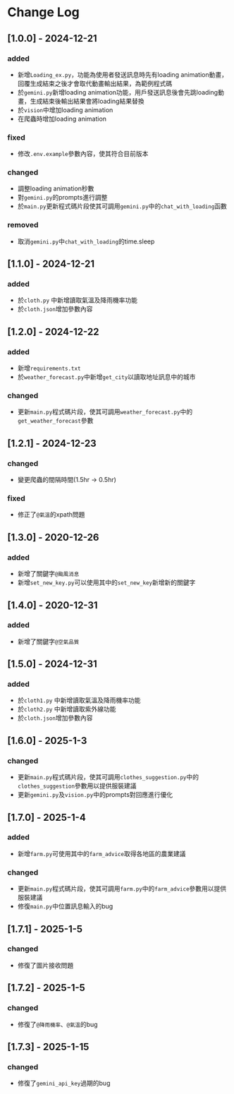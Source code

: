 # Change Log
## [1.0.0] - 2024-12-21
### added
- 新增`Loading_ex.py`，功能為使用者發送訊息時先有loading animation動畫，回覆生成結束之後才會取代動畫輸出結果，為範例程式碼
- 於`gemini.py`新增loading animation功能，用戶發送訊息後會先跳loading動畫，生成結束後輸出結果會將loading結果替換
- 於`vision`中增加loading animation
- 在爬蟲時增加loading animation
### fixed
- 修改`.env.example`參數內容，使其符合目前版本
### changed
- 調整loading animation秒數
- 對`gemini.py`的prompts進行調整
- 於`main.py`更新程式碼片段使其可調用`gemini.py`中的`chat_with_loading`函數
### removed
- 取消`gemini.py`中`chat_with_loading`的time.sleep

## [1.1.0] - 2024-12-21
### added
- 於`cloth.py` 中新增讀取氣溫及降雨機率功能
- 於`cloth.json`增加參數內容

## [1.2.0] - 2024-12-22
### added
- 新增`requirements.txt`
- 於`weather_forecast.py`中新增`get_city`以讀取地址訊息中的城市
### changed
- 更新`main.py`程式碼片段，使其可調用`weather_forecast.py`中的`get_weather_forecast`參數

## [1.2.1] - 2024-12-23
### changed
- 變更爬蟲的間隔時間(1.5hr -> 0.5hr)
### fixed
- 修正了`@氣溫`的xpath問題

## [1.3.0] - 2020-12-26
### added
- 新增了關鍵字`@颱風消息`
- 新增`set_new_key.py`可以使用其中的`set_new_key`新增新的關鍵字

## [1.4.0] - 2020-12-31
### added
- 新增了關鍵字`@空氣品質`

## [1.5.0] - 2024-12-31
### added
- 於`cloth1.py`  中新增讀取氣溫及降雨機率功能
- 於`cloth2.py`  中新增讀取紫外線功能
- 於`cloth.json`增加參數內容

## [1.6.0] - 2025-1-3
### changed
- 更新`main.py`程式碼片段，使其可調用`clothes_suggestion.py`中的`clothes_suggestion`參數用以提供服裝建議
- 更新`gemini.py`及`vision.py`中的prompts對回應進行優化

## [1.7.0] - 2025-1-4
### added
- 新增`farm.py`可使用其中的`farm_advice`取得各地區的農業建議
### changed
- 更新`main.py`程式碼片段，使其可調用`farm.py`中的`farm_advice`參數用以提供服裝建議
- 修復`main.py`中位置訊息輸入的bug

## [1.7.1] - 2025-1-5
### changed
- 修復了圖片接收問題

## [1.7.2] - 2025-1-5
### changed
- 修復了`@降雨機率`、`@氣溫`的bug

## [1.7.3] - 2025-1-15
### changed
- 修復了`gemini_api_key`過期的bug